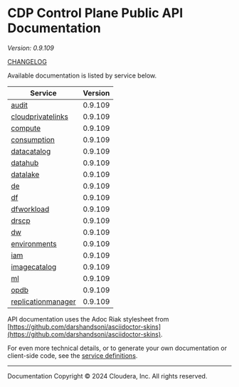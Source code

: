# CDP Control Plane Public API Documentation

*Version: 0.9.109*

[CHANGELOG](CHANGELOG.md)

Available documentation is listed by service below.

| Service | Version |
| --- | --- |
| [audit](./audit/index.html) | 0.9.109 |
| [cloudprivatelinks](./cloudprivatelinks/index.html) | 0.9.109 |
| [compute](./compute/index.html) | 0.9.109 |
| [consumption](./consumption/index.html) | 0.9.109 |
| [datacatalog](./datacatalog/index.html) | 0.9.109 |
| [datahub](./datahub/index.html) | 0.9.109 |
| [datalake](./datalake/index.html) | 0.9.109 |
| [de](./de/index.html) | 0.9.109 |
| [df](./df/index.html) | 0.9.109 |
| [dfworkload](./dfworkload/index.html) | 0.9.109 |
| [drscp](./drscp/index.html) | 0.9.109 |
| [dw](./dw/index.html) | 0.9.109 |
| [environments](./environments/index.html) | 0.9.109 |
| [iam](./iam/index.html) | 0.9.109 |
| [imagecatalog](./imagecatalog/index.html) | 0.9.109 |
| [ml](./ml/index.html) | 0.9.109 |
| [opdb](./opdb/index.html) | 0.9.109 |
| [replicationmanager](./replicationmanager/index.html) | 0.9.109 |

API documentation uses the Adoc Riak stylesheet from
[https://github.com/darshandsoni/asciidoctor-skins](https://github.com/darshandsoni/asciidoctor-skins).

For even more technical details, or to generate your own documentation or client-side code, see the
[service definitions](swagger/).

----

Documentation Copyright © 2024 Cloudera, Inc. All rights reserved.

